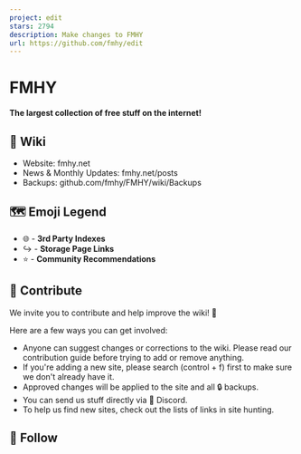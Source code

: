 ```yaml
---
project: edit
stars: 2794
description: Make changes to FMHY
url: https://github.com/fmhy/edit
---
```


FMHY
====

**The largest collection of free stuff on the internet!**

📖 Wiki
-------

-   Website: fmhy.net
-   News & Monthly Updates: fmhy.net/posts
-   Backups: github.com/fmhy/FMHY/wiki/Backups

🗺️ Emoji Legend
----------------

-   🌐 - **3rd Party Indexes**
-   ↪️ - **Storage Page Links**
-   ⭐ - **Community Recommendations**

📝 Contribute
-------------

We invite you to contribute and help improve the wiki! 💙

Here are a few ways you can get involved:

-   Anyone can suggest changes or corrections to the wiki. Please read our contribution guide before trying to add or remove anything.
-   If you're adding a new site, please search (control + f) first to make sure we don't already have it.
-   Approved changes will be applied to the site and all 🔒 backups.
-   You can send us stuff directly via 💬 Discord.
-   To help us find new sites, check out the lists of links in site hunting.

🔔 Follow
---------
